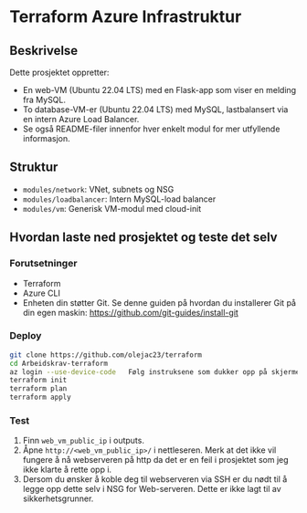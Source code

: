 # Terraform Azure Infrastruktur

## Beskrivelse
Dette prosjektet oppretter:
- En web-VM (Ubuntu 22.04 LTS) med en Flask-app som viser en melding fra MySQL.
- To database-VM-er (Ubuntu 22.04 LTS) med MySQL, lastbalansert via en intern Azure Load Balancer.
- Se også README-filer innenfor hver enkelt modul for mer utfyllende informasjon.

## Struktur
- `modules/network`: VNet, subnets og NSG
- `modules/loadbalancer`: Intern MySQL-load balancer
- `modules/vm`: Generisk VM-modul med cloud-init

## Hvordan laste ned prosjektet og teste det selv

### Forutsetninger
- Terraform
- Azure CLI
- Enheten din støtter Git. Se denne guiden på hvordan du installerer Git på din egen maskin: https://github.com/git-guides/install-git

### Deploy
```bash
git clone https://github.com/olejac23/terraform
cd Arbeidskrav-terraform
az login --use-device-code   Følg instruksene som dukker opp på skjermen.
terraform init
terraform plan
terraform apply
```

### Test
1. Finn `web_vm_public_ip` i outputs.
2. Åpne `http://<web_vm_public_ip>/` i nettleseren. Merk at det ikke vil fungere å nå webserveren på http da det er en feil i prosjektet som jeg ikke klarte å rette opp i.
3. Dersom du ønsker å koble deg til webserveren via SSH er du nødt til å legge opp dette selv i NSG for Web-serveren. Dette er ikke lagt til av sikkerhetsgrunner.
